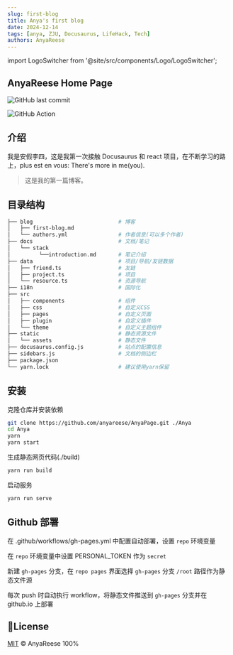 ```yaml
---
slug: first-blog
title: Anya's first blog
date: 2024-12-14
tags: [anya, ZJU, Docusaurus, LifeHack, Tech]
authors: AnyaReese
---
```


import LogoSwitcher from '@site/src/components/Logo/LogoSwitcher';

<LogoSwitcher />


## AnyaReese Home Page

![GitHub last commit](https://img.shields.io/github/last-commit/anyareese/AnyaPage?label=update&logo=github)

![GitHub Action](https://img.shields.io/github/actions/workflow/status/anyareese/AnyaPage/ci.yml?label=CI%20Build&logo=github)

## 介绍

我是安假李四，这是我第一次接触 Docusaurus 和 react 项目，在不断学习的路上，plus est en vous: There's more in me(you).

<!-- truncate -->

> 这是我的第一篇博客。

## 目录结构

```bash
├── blog                           # 博客
│   ├── first-blog.md
│   └── authors.yml                # 作者信息(可以多个作者)
├── docs                           # 文档/笔记
│   └── stack
│         └──introduction.md       # 笔记介绍
├── data                           # 项目/导航/友链数据
│   ├── friend.ts                  # 友链
│   ├── project.ts                 # 项目
│   └── resource.ts                # 资源导航
├── i18n                           # 国际化
├── src
│   ├── components                 # 组件
│   ├── css                        # 自定义CSS
│   ├── pages                      # 自定义页面
│   ├── plugin                     # 自定义插件
│   └── theme                      # 自定义主题组件
├── static                         # 静态资源文件
│   └── assets                     # 静态文件
├── docusaurus.config.js           # 站点的配置信息
├── sidebars.js                    # 文档的侧边栏
├── package.json
└── yarn.lock                      # 建议使用yarn保留
```

## 安装

克隆仓库并安装依赖
```bash
git clone https://github.com/anyareese/AnyaPage.git ./Anya
cd Anya
yarn
yarn start
```

生成静态网页代码(./build)

```bash
yarn run build
```

启动服务
```bash
yarn run serve
```

## Github 部署 

在 .github/workflows/gh-pages.yml 中配置自动部署，设置 `repo` 环境变量

在 `repo` 环境变量中设置 PERSONAL_TOKEN 作为 `secret`

新建 `gh-pages` 分支，在 `repo pages` 界面选择 `gh-pages` 分支 `/root` 路径作为静态文件源

每次 push 时自动执行 workflow，将静态文件推送到 `gh-pages` 分支并在 github.io 上部署

## 📝License

[MIT](./LICENSE) © AnyaReese 100%

